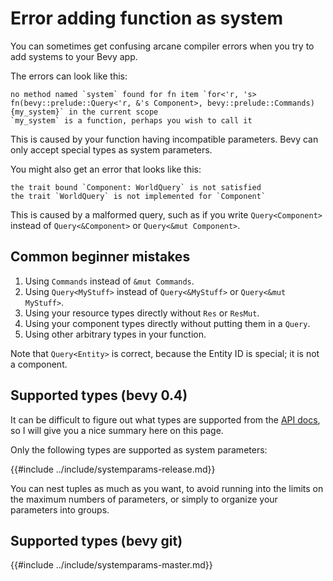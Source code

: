 # Error adding function as system

You can sometimes get confusing arcane compiler errors when you try to add
systems to your Bevy app.

The errors can look like this:

```
no method named `system` found for fn item `for<'r, 's> fn(bevy::prelude::Query<'r, &'s Component>, bevy::prelude::Commands) {my_system}` in the current scope
`my_system` is a function, perhaps you wish to call it
```

This is caused by your function having incompatible parameters. Bevy can only
accept special types as system parameters.

You might also get an error that looks like this:

```
the trait bound `Component: WorldQuery` is not satisfied
the trait `WorldQuery` is not implemented for `Component`
```

This is caused by a malformed query, such as if you write `Query<Component>` instead of `Query<&Component>` or `Query<&mut Component>`.

## Common beginner mistakes

1. Using `Commands` instead of `&mut Commands`.
2. Using `Query<MyStuff>` instead of `Query<&MyStuff>` or `Query<&mut MyStuff>`.
3. Using your resource types directly without `Res` or `ResMut`.
4. Using your component types directly without putting them in a `Query`.
5. Using other arbitrary types in your function.

Note that `Query<Entity>` is correct, because the Entity ID is special; it is not a component.

## Supported types (bevy 0.4)

It can be difficult to figure out what types are supported from the [API
docs](https://docs.rs/bevy/0.4.0/bevy/ecs/trait.FetchSystemParam.html), so I
will give you a nice summary here on this page.

Only the following types are supported as system parameters:

{{#include ../include/systemparams-release.md}}

You can nest tuples as much as you want, to avoid running into the limits on the
maximum numbers of parameters, or simply to organize your parameters into groups.

## Supported types (bevy git)

{{#include ../include/systemparams-master.md}}
